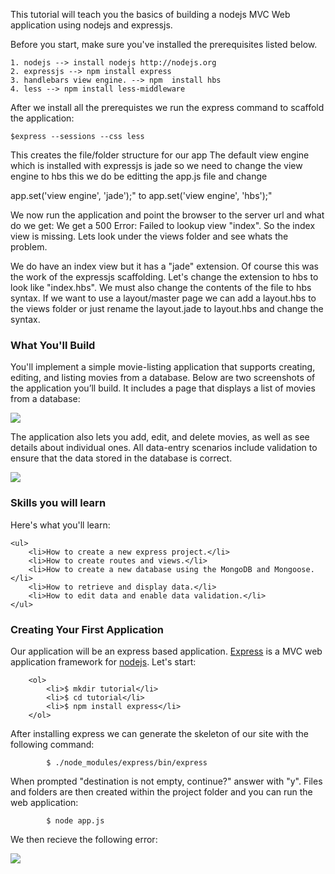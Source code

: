 This tutorial will teach you the basics of building a nodejs MVC Web application 
using nodejs and expressjs. 

Before you start, make sure you've installed the prerequisites listed below. 

    1. nodejs --> install nodejs http://nodejs.org
    2. expressjs --> npm install express
    3. handlebars view engine. --> npm  install hbs
    4. less --> npm install less-middleware
    
After we install all the prerequistes we run the express command to scaffold the 
application:

    $express --sessions --css less
<p>    
This creates the file/folder structure for our app
The default view engine which is installed with expressjs is jade so we need to 
change the view engine to hbs this we do be editting the app.js file and change 
</p>
    app.set('view engine', 'jade');"    
        to
    app.set('view engine', 'hbs');"
<p>    
    We now run the application and point the browser to the server url and what do 
    we get:  We get a 500 Error: Failed to lookup view "index". So the index view is 
    missing.  Lets look under the views folder and see whats the problem.
</p>
<p>
    We do have an index view but it has a "jade" extension. Of course this was the 
    work of the expressjs scaffolding.  Let's change the extension to hbs to look 
    like "index.hbs".  We must also change the contents of the file to hbs syntax.
    If we want to use a layout/master page we can add a layout.hbs to the views 
    folder or just rename the layout.jade to layout.hbs and change the syntax.
</p>
<h3>What You'll Build</h3>

<p>
    You'll implement a simple movie-listing application that supports creating, 
    editing, and listing movies from a database. Below are two screenshots of the 
    application you’ll build. It includes a page that displays a list of movies 
    from a database: 
</p>

<p>
    <img src="https://raw.github.com/paulallies/expressjsintro/master/tutorial/MovieList.png" />
</p>

<p>
    The application also lets you add, edit, and delete movies, as well as see 
    details about individual ones. All data-entry scenarios include validation to 
    ensure that the data stored in the database is correct.
</p>

<p>
    <img src="https://raw.github.com/paulallies/expressjsintro/master/tutorial/Details.png" />
</p>

<h3>Skills you will learn</h3>

<p>
    Here's what you'll learn:

    <ul>
        <li>How to create a new express project.</li>
        <li>How to create routes and views.</li>
        <li>How to create a new database using the MongoDB and Mongoose.</li>
        <li>How to retrieve and display data.</li>
        <li>How to edit data and enable data validation.</li>
    </ul>
</p>

<h3>Creating Your First Application</h3>
<p>
    Our application will be an express based application. <a href="http://expressjs.com" target="_blank">Express</a> 
    is a MVC web application framework for <a href="http://nodejs.org" target="_blank">nodejs</a>.
    Let's start: 
    
        <ol>
            <li>$ mkdir tutorial</li>
            <li>$ cd tutorial</li>
            <li>$ npm install express</li>
        </ol>
</p>

<p>
    After installing express we can generate the skeleton of our site with the 
    following command:
    <br/>
    <code>
        $ ./node_modules/express/bin/express
    </code>
    <br/>
    When prompted "destination is not empty, continue?" answer with "y".
    Files and folders are then created within the project folder and you can run 
    the web application:
    <br/>
    <code>
        $ node app.js
    </code>
    <br/>
    We then recieve the following error:
</p>
<p>
    <img src="https://raw.github.com/paulallies/expressjsintro/master/tutorial/JadeError.PNG" />
</p>
        

